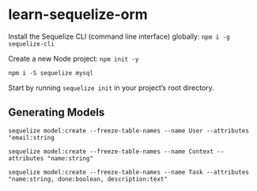 # learn-sequelize-orm
Install the Sequelize CLI (command line interface) globally:
`npm i -g sequelize-cli`

Create a new Node project: `npm init -y`

`npm i -S sequelize mysql`

Start by running `sequelize init` in your project’s root directory.

## Generating Models
`sequelize model:create --freeze-table-names --name User --attributes "email:string`

`sequelize model:create --freeze-table-names --name Context --attributes "name:string"`

`sequelize model:create --freeze-table-names --name Task --attributes "name:string, done:boolean, description:text"`
